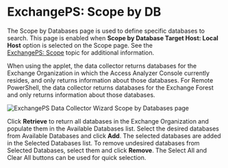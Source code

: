 # ExchangePS: Scope by DB

The Scope by Databases page is used to define specific databases to search. This page is enabled
when **Scope by Database Target Host: Local Host** option is selected on the Scope page. See the
[ExchangePS: Scope](/docs/accessanalyzer/12.0/admin/datacollector/exchangeps/scope.md) topic for additional information.

When using the applet, the data collector returns databases for the Exchange Organization in which
the Access Analyzer Console currently resides, and only returns information about those databases.
For Remote PowerShell, the data collector returns databases for the Exchange Forest and only returns
information about those databases.

![ExchangePS Data Collector Wizard Scope by Databases page](/img/product_docs/accessanalyzer/admin/datacollector/exchangeps/scopedatabases.webp)

Click **Retrieve** to return all databases in the Exchange Organization and populate them in the
Available Databases list. Select the desired databases from Available Databases and click **Add**.
The selected databases are added in the Selected Databases list. To remove undesired databases from
Selected Databases, select them and click **Remove**. The Select All and Clear All buttons can be
used for quick selection.
